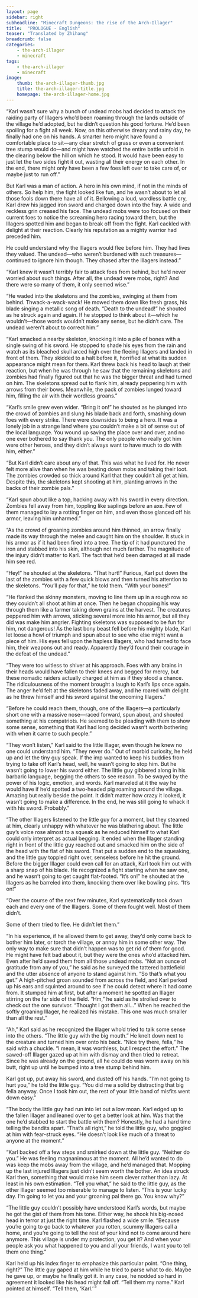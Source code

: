 ```yaml
---
layout: page
sidebar: right
subheadline: "Minecraft Dungeons: the rise of the Arch-Illager"
title:  "PROLOGUE - English"
teaser: "Translated by Zhihang"
breadcrumb: false
categories:
    - the-arch-illager
    - minecraft
tags:
    - the-arch-illager
    - minecraft
image:
    thumb: the-arch-illager-thumb.jpg
    title: the-arch-illager-title.jpg
    homepage: the-arch-illager-home.jpg
---
```

“Karl wasn’t sure why a bunch of undead mobs had decided to attack the raiding party of Illagers who’d been roaming through the lands outside of the village he’d adopted, but he didn’t question his good fortune. He’d been spoiling for a fight all week. Now, on this otherwise dreary and rainy day, he finally had one on his hands.
A smarter hero might have found a comfortable place to sit—any clear stretch of grass or even a convenient tree stump would do—and might have watched the entire battle unfold in the clearing below the hill on which he stood. It would have been easy to just let the two sides fight it out, wasting all their energy on each other. In the end, there might only have been a few foes left over to take care of, or maybe just to run off.”

But Karl was a man of action. A hero in his own mind, if not in the minds of others. So help him, the fight looked like fun, and he wasn’t about to let all those fools down there have all of it.
Bellowing a loud, wordless battle cry, Karl drew his jagged iron sword and charged down into the fray. A wide and reckless grin creased his face.
The undead mobs were too focused on their current foes to notice the screaming hero racing toward them, but the Illagers spotted him and began to break off from the fight. Karl cackled with delight at their reaction. Clearly his reputation as a mighty warrior had preceded him.

He could understand why the Illagers would flee before him. They had lives they valued. The undead—who weren’t burdened with such treasures—continued to ignore him though. They chased after the Illagers instead.”

“Karl knew it wasn’t terribly fair to attack foes from behind, but he’d never worried about such things. After all, the undead were mobs, right? And there were so many of them, it only seemed wise.”

“He waded into the skeletons and the zombies, swinging at them from behind. Thwack-a-wack-wack!
He mowed them down like fresh grass, his blade singing a metallic song of death. “Death to the undead!” he shouted as he struck again and again.
If he stopped to think about it—which he wouldn’t—those words wouldn’t make any sense, but he didn’t care. The undead weren’t about to correct him.”

“Karl smacked a nearby skeleton, knocking it into a pile of bones with a single swing of his sword. He stopped to shade his eyes from the rain and watch as its bleached skull arced high over the fleeing Illagers and landed in front of them. They skidded to a halt before it, horrified at what its sudden appearance might mean for them.
Karl threw back his head to laugh at their reaction, but when he was through he saw that the remaining skeletons and zombies had finally figured out that he was the bigger threat and had turned on him. The skeletons spread out to flank him, already peppering him with arrows from their bows. Meanwhile, the pack of zombies lunged toward him, filling the air with their wordless groans.”

“Karl’s smile grew even wider. “Bring it on!” he shouted as he plunged into the crowd of zombies and slung his blade back and forth, smashing down foes with every strike.
There were downsides to being a hero. It was a lonely job in a strange land where you couldn’t make a bit of sense out of the local language. You wound up saving the place over and over, and no one ever bothered to say thank you. The only people who really got him were other heroes, and they didn’t always want to have much to do with him, either.”

“But Karl didn’t care about any of that. This was what he lived for. He never felt more alive than when he was beating down mobs and taking their loot.
The zombies crowded so thick around Karl that they couldn’t all get at him. Despite this, the skeletons kept shooting at him, planting arrows in the backs of their zombie pals.”

“Karl spun about like a top, hacking away with his sword in every direction. Zombies fell away from him, toppling like saplings before an axe. Few of them managed to lay a rotting finger on him, and even those glanced off his armor, leaving him unharmed.”

“As the crowd of groaning zombies around him thinned, an arrow finally made its way through the melee and caught him on the shoulder. It stuck in his armor as if it had been fired into a tree. The tip of it had punctured the iron and stabbed into his skin, although not much farther.
The magnitude of the injury didn’t matter to Karl. The fact that he’d been damaged at all made him see red.

“Hey!” he shouted at the skeletons. “That hurt!”
Furious, Karl put down the last of the zombies with a few quick blows and then turned his attention to the skeletons. “You’ll pay for that,” he told them. “With your bones!”

“He flanked the skinny monsters, moving to line them up in a rough row so they couldn’t all shoot at him at once. Then he began chopping his way through them like a farmer taking down grains at the harvest.
The creatures peppered him with arrows, sticking several more into his armor, but all they did was make him angrier. Fighting skeletons was supposed to be fun for him, not dangerous!
As the last bony beast fell before his mighty blade, Karl let loose a howl of triumph and spun about to see who else might want a piece of him. His eyes fell upon the hapless Illagers, who had turned to face him, their weapons out and ready. Apparently they’d found their courage in the defeat of the undead.”

“They were too witless to shiver at his approach. Foes with any brains in their heads would have fallen to their knees and begged for mercy, but these nomadic raiders actually charged at him as if they stood a chance.
The ridiculousness of the moment brought a laugh to Karl’s lips once again. The anger he’d felt at the skeletons faded away, and he roared with delight as he threw himself and his sword against the oncoming Illagers.”

“Before he could reach them, though, one of the Illagers—a particularly short one with a massive nose—raced forward, spun about, and shouted something at his compatriots. He seemed to be pleading with them to show some sense, something that Karl had long decided wasn’t worth bothering with when it came to such people.”

“They won’t listen,” Karl said to the little Illager, even though he knew no one could understand him. “They never do.”
Out of morbid curiosity, he held up and let the tiny guy speak. If the imp wanted to keep his buddies from trying to take off Karl’s head, well, he wasn’t going to stop him.
But he wasn’t going to lower his sword either.
The little guy gibbered along in his barbaric language, begging the others to see reason. To be swayed by the power of his logic, emotion, and words.
Karl marveled at it the way he would have if he’d spotted a two-headed pig roaming around the village. Amazing but really beside the point. It didn’t matter how crazy it looked, it wasn’t going to make a difference. In the end, he was still going to whack it with his sword.
Probably.”

“The other Illagers listened to the little guy for a moment, but they steamed at him, clearly unhappy with whatever he was blathering about. The little guy’s voice rose almost to a squeak as he reduced himself to what Karl could only interpret as actual begging.
It ended when the Illager standing right in front of the little guy reached out and smacked him on the side of the head with the flat of his sword. That put a sudden end to the squeaking, and the little guy toppled right over, senseless before he hit the ground.
Before the bigger Illager could even call for an attack, Karl took him out with a sharp snap of his blade. He recognized a fight starting when he saw one, and he wasn’t going to get caught flat-footed.
“It’s on!” he shouted at the Illagers as he barreled into them, knocking them over like bowling pins. “It’s on!”

“Over the course of the next few minutes, Karl systematically took down each and every one of the Illagers. Some of them fought well. Most of them didn’t.

Some of them tried to flee. He didn’t let them.”

“In his experience, if he allowed them to get away, they’d only come back to bother him later, or torch the village, or annoy him in some other way. The only way to make sure that didn’t happen was to get rid of them for good.
He might have felt bad about it, but they were the ones who’d attacked him. Even after he’d saved them from all those undead mobs.
“Not an ounce of gratitude from any of you,” he said as he surveyed the tattered battlefield and the utter absence of anyone to stand against him. “So that’s what you get.”
A high-pitched groan sounded from across the field, and Karl perked up his ears and squinted around to see if he could detect where it had come from. It stumped him at first, but after a moment he spotted an Illager stirring on the far side of the field.
“Hm,” he said as he strolled over to check out the one survivor. “Thought I got them all…”
When he reached the softly groaning Illager, he realized his mistake. This one was much smaller than all the rest.”

“Ah,” Karl said as he recognized the Illager who’d tried to talk some sense into the others. “The little guy with the big mouth.”
He knelt down next to the creature and turned him over onto his back. “Nice try there, fella,” he said with a chuckle. “I mean, it was worthless, but I respect the effort.”
The sawed-off Illager gazed up at him with dismay and then tried to retreat. Since he was already on the ground, all he could do was worm away on his butt, right up until he bumped into a tree stump behind him.

Karl got up, put away his sword, and dusted off his hands. “I’m not going to hurt you,” he told the little guy. “You did me a solid by distracting that big fella anyway. Once I took him out, the rest of your little band of misfits went down easy.”

“The body the little guy had run into let out a low moan. Karl edged up to the fallen Illager and leaned over to get a better look at him. Was that the one he’d stabbed to start the battle with them? Honestly, he had a hard time telling the bandits apart.
“That’s all right,” he told the little guy, who goggled at him with fear-struck eyes. “He doesn’t look like much of a threat to anyone at the moment.”

“Karl backed off a few steps and smirked down at the little guy. “Neither do you.”
He was feeling magnanimous at the moment. All he’d wanted to do was keep the mobs away from the village, and he’d managed that. Mopping up the last injured Illagers just didn’t seem worth the bother.
An idea struck Karl then, something that would make him seem clever rather than lazy. At least in his own estimation.
“Tell you what,” he said to the little guy, as the other Illager seemed too miserable to manage to listen. “This is your lucky day. I’m going to let you and your groaning pal there go. You know why?”

“The little guy couldn’t possibly have understood Karl’s words, but maybe he got the gist of them from his tone. Either way, he shook his big-nosed head in terror at just the right time.
Karl flashed a wide smile. “Because you’re going to go back to whatever you rotten, scummy Illagers call a home, and you’re going to tell the rest of your kind not to come around here anymore. This village is under my protection, you get it? And when your people ask you what happened to you and all your friends, I want you to tell them one thing.”

Karl held up his index finger to emphasize this particular point. “One thing, right?”
The little guy gaped at him while he tried to parse what to do. Maybe he gave up, or maybe he finally got it. In any case, he nodded so hard in agreement it looked like his head might fall off.
“Tell them my name.” Karl pointed at himself. “Tell them, ‘Karl.’ ”

